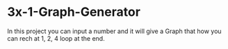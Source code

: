 # 3x-1-Graph-Generator
In this project you can input a number and it will give a Graph that how you can rech at 1, 2, 4 loop at the end.
